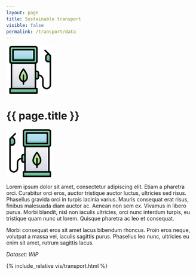 ```yaml
---
layout: page
title: Sustainable transport
visible: false
permalink: /transport/data
---
```


<div>
	<div class="centered-title" onclick="location.href='/transport'" style="cursor: pointer;">
		<img src="/assets/icons/DrawKit-Ecology/Color/Gas Station.svg">
		<h1>{{ page.title }}</h1>
		<img src="/assets/icons/DrawKit-Ecology/Color/Gas Station.svg" style="transform: scaleX(-1);">
	</div>
	<div class="data-flex-container">
		<p>
			Lorem ipsum dolor sit amet, consectetur adipiscing elit. Etiam a pharetra orci. Curabitur orci eros, auctor tristique auctor luctus, ultricies sed risus. Phasellus gravida orci in turpis lacinia varius. Mauris consequat erat risus, finibus malesuada diam auctor ac. Aenean non sem ex. Vivamus in libero purus. Morbi blandit, nisl non iaculis ultricies, orci nunc interdum turpis, eu tristique quam nunc ut lorem. Quisque pharetra ac leo et consequat.
		</p>
		<p>
			Morbi consequat eros sit amet lacus bibendum rhoncus. Proin eros neque, volutpat a massa vel, iaculis sagittis purus. Phasellus leo nunc, ultricies eu enim sit amet, rutrum sagittis lacus.
		</p>
		<p>
			<i>Dataset:
				<href src="#">WIP</href>
			</i>
		</p>
	</div>
	<div style="max-width: 900px; margin: auto">
		{% include_relative vis/transport.html %}
	</div>
</div>
